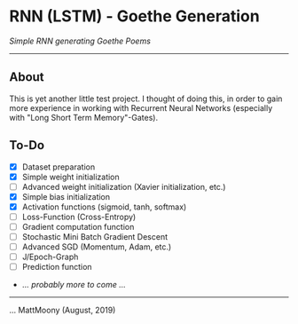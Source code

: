 # RNN (LSTM) - Goethe Generation
_Simple RNN generating Goethe Poems_

---

## About

This is yet another little test project. I thought of doing this, in order to gain more experience in working with Recurrent Neural Networks (especially with "Long Short Term Memory"-Gates). 

## To-Do

* [x] Dataset preparation
* [x] Simple weight initialization
* [ ] Advanced weight initialization (Xavier initialization, etc.)
* [x] Simple bias initialization
* [x] Activation functions (sigmoid, tanh, softmax)
* [ ] Loss-Function (Cross-Entropy)
* [ ] Gradient computation function
* [ ] Stochastic Mini Batch Gradient Descent
* [ ] Advanced SGD (Momentum, Adam, etc.)
* [ ] J/Epoch-Graph
* [ ] Prediction function
* _... probably more to come ..._

---

... MattMoony (August, 2019)